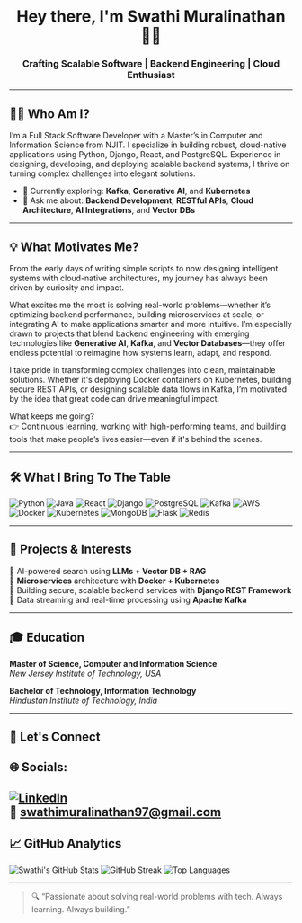 <h1 align="center">Hey there, I'm Swathi Muralinathan 👩‍💻</h1>
<h3 align="center">Crafting Scalable Software | Backend Engineering | Cloud Enthusiast</h3>

---

## 👩‍💼 Who Am I?

I’m a Full Stack Software Developer with a Master’s in Computer and Information Science from NJIT. I specialize in building robust, cloud-native applications using Python, Django, React, and PostgreSQL. Experience in designing, developing, and deploying scalable backend systems, I thrive on turning complex challenges into elegant solutions.

- 🌱 Currently exploring: **Kafka**, **Generative AI**, and **Kubernetes**
- 💬 Ask me about: **Backend Development**, **RESTful APIs**, **Cloud Architecture**, **AI Integrations**, and **Vector DBs**

---

## 💡 What Motivates Me?

From the early days of writing simple scripts to now designing intelligent systems with cloud-native architectures, my journey has always been driven by curiosity and impact.

What excites me the most is solving real-world problems—whether it’s optimizing backend performance, building microservices at scale, or integrating AI to make applications smarter and more intuitive. I’m especially drawn to projects that blend backend engineering with emerging technologies like **Generative AI**, **Kafka**, and **Vector Databases**—they offer endless potential to reimagine how systems learn, adapt, and respond.

I take pride in transforming complex challenges into clean, maintainable solutions. Whether it's deploying Docker containers on Kubernetes, building secure REST APIs, or designing scalable data flows in Kafka, I’m motivated by the idea that great code can drive meaningful impact.

What keeps me going?  
👉 Continuous learning, working with high-performing teams, and building tools that make people’s lives easier—even if it's behind the scenes.

---

## 🛠️ What I Bring To The Table

![Python](https://img.shields.io/badge/-Python-3776AB?style=flat-square&logo=python&logoColor=white)
![Java](https://img.shields.io/badge/-Java-007396?style=flat-square&logo=java&logoColor=white)
![React](https://img.shields.io/badge/-React-61DAFB?style=flat-square&logo=react&logoColor=black)
![Django](https://img.shields.io/badge/-Django-092E20?style=flat-square&logo=django&logoColor=white)
![PostgreSQL](https://img.shields.io/badge/-PostgreSQL-4169E1?style=flat-square&logo=postgresql&logoColor=white)
![Kafka](https://img.shields.io/badge/-Kafka-231F20?style=flat-square&logo=apachekafka&logoColor=white)
![AWS](https://img.shields.io/badge/-AWS-FF9900?style=flat-square&logo=amazonaws&logoColor=white)
![Docker](https://img.shields.io/badge/-Docker-2496ED?style=flat-square&logo=docker&logoColor=white)
![Kubernetes](https://img.shields.io/badge/-Kubernetes-326CE5?style=flat-square&logo=kubernetes&logoColor=white)
![MongoDB](https://img.shields.io/badge/-MongoDB-47A248?style=flat-square&logo=mongodb&logoColor=white)
![Flask](https://img.shields.io/badge/-Flask-000000?style=flat-square&logo=flask&logoColor=white)
![Redis](https://img.shields.io/badge/-Redis-DC382D?style=flat-square&logo=redis&logoColor=white)

---

## 🚀 Projects & Interests

🔸 AI-powered search using **LLMs + Vector DB + RAG**  
🔸 **Microservices** architecture with **Docker + Kubernetes**  
🔸 Building secure, scalable backend services with **Django REST Framework**  
🔸 Data streaming and real-time processing using **Apache Kafka**

---

## 🎓 Education

**Master of Science, Computer and Information Science**  
*New Jersey Institute of Technology, USA*

**Bachelor of Technology, Information Technology**  
*Hindustan Institute of Technology, India*

---
## 🤝 Let's Connect  
## 🌐 Socials:  
[![LinkedIn](https://img.shields.io/badge/LinkedIn-%230077B5.svg?logo=linkedin&logoColor=white)](https://www.linkedin.com/in/swathi-muralinathan/)  
📧 [swathimuralinathan97@gmail.com](mailto:swathimuralinathan97@gmail.com) 
---


## 📈 GitHub Analytics

![Swathi's GitHub Stats](https://github-readme-stats.vercel.app/api?username=Swmural&show_icons=true&theme=radical)
![GitHub Streak](https://streak-stats.demolab.com?user=Swmural&theme=radical)
![Top Languages](https://github-readme-stats.vercel.app/api/top-langs/?username=Swmural&layout=compact&theme=radical)

---

> 🔍 “Passionate about solving real-world problems with tech. Always learning. Always building.”

